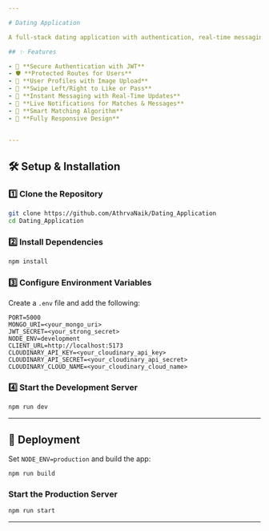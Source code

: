 ```yaml
---

# Dating Application  

A full-stack dating application with authentication, real-time messaging, profile management, and a smart matching system.  

## ✨ Features  

- 🔐 **Secure Authentication with JWT**  
- 🛡️ **Protected Routes for Users**  
- 👤 **User Profiles with Image Upload**  
- 🔄 **Swipe Left/Right to Like or Pass**  
- 💬 **Instant Messaging with Real-Time Updates**  
- 🔔 **Live Notifications for Matches & Messages**  
- 🤝 **Smart Matching Algorithm**  
- 📱 **Fully Responsive Design**  
  

---  
```


## 🛠 Setup & Installation  

### 1️⃣ Clone the Repository  
```bash  
git clone https://github.com/AthrvaNaik/Dating_Application
cd Dating_Application
```  

### 2️⃣ Install Dependencies  
```bash  
npm install  
```  

### 3️⃣ Configure Environment Variables  
Create a `.env` file and add the following:  
```env  
PORT=5000  
MONGO_URI=<your_mongo_uri>  
JWT_SECRET=<your_strong_secret>  
NODE_ENV=development  
CLIENT_URL=http://localhost:5173  
CLOUDINARY_API_KEY=<your_cloudinary_api_key>  
CLOUDINARY_API_SECRET=<your_cloudinary_api_secret>  
CLOUDINARY_CLOUD_NAME=<your_cloudinary_cloud_name>  
```  

### 4️⃣ Start the Development Server  
```bash  
npm run dev  
```  

---  

## 🚀 Deployment  

Set `NODE_ENV=production` and build the app:  
```bash  
npm run build  
```  

### Start the Production Server  
```bash  
npm run start  
```  

---  

